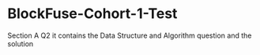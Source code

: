 # BlockFuse-Cohort-1-Test

Section A Q2
it contains the Data Structure and Algorithm question and the solution
